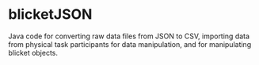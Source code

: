 # blicketJSON
Java code for converting raw data files from JSON to CSV, importing data from physical task participants for data manipulation, and for manipulating blicket objects.
